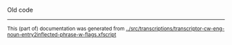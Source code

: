 




































Old code



* * *
<small>This (part of) documentation was generated from [../src/transcriptions/transcriptor-cw-eng-noun-entry2inflected-phrase-w-flags.xfscript](http://github.com/giellalt/lang-crk/blob/main/../src/transcriptions/transcriptor-cw-eng-noun-entry2inflected-phrase-w-flags.xfscript)</small>